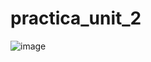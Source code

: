 # practica_unit_2
![image](https://github.com/user-attachments/assets/b45b1949-03c1-4195-bc64-1857859d65b3)
